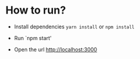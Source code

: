 How to run?
===

- Install dependencies `yarn install` or `npm install`

- Run `npm start'

- Open the url [http://localhost:3000](http://localhost:3000)
